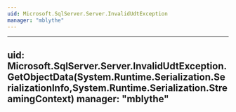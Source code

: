 ```yaml
---
uid: Microsoft.SqlServer.Server.InvalidUdtException
manager: "mblythe"
---
```


---
uid: Microsoft.SqlServer.Server.InvalidUdtException.GetObjectData(System.Runtime.Serialization.SerializationInfo,System.Runtime.Serialization.StreamingContext)
manager: "mblythe"
---
